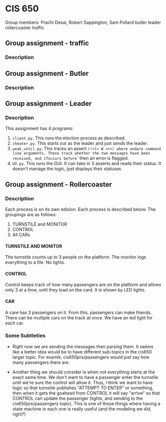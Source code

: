 # CIS 650
Group members: Prachi Desai, Robert Sappington, Sam Pollard
butler		leader		rollercoaster	traffic
## Group assignment - traffic
### Description


## Group assignment - Butler
### Description


## Group assignment - Leader
### Description
This assignment has 4 programs:
1. `client.py`. This runs the election process as described.
2. `cheater.py`. This starts out as the leader and just sends the leader.
3. `weak_until.py`. This tracks an assert `(!<l> W <r>) where `<l>` and `<r>` are command line arguments. These track whether the two messages have been received, and if `<l>` occurs before `<r>` then an error is flagged.
4. `UI.py`. This runs the GUI. It can take in 3 asserts and reads their status. It doesn't manage the logic, just displays their statuses.

## Group assignment - Rollercoaster
### Description
Each process is on its own edision. Each process is described below. The groupings are as follows:
1. TURNSTILE and MONITOR
2. CONTROL
3. All CARs

#### TURNSTILE AND MONITOR
The turnstile counts up to 3 people on the platform. The monitor logs everything to a file. No lights.

#### CONTROL
Control keeps track of how many passengers are on the platform and allows only 3 at
 a time, until they load on the card. It is shown by LED lights.

#### CAR
A care has 3 passengers on it. From this, passengers can make friends. There can be
 multiple cars on the track at once. We have an led light for each car.


### Some Subtleties
- Right now we are sending the messages then parsing them. It seems like a better idea would be to have different sub-topics in the cis650 larger topic. For examle, cis650prs/passengers would just say how many passengers there are.

- Another thing we should consider is when not everything starts at the exact same time. We don't want to have a passenger enter the turnstile until we're sure the control will allow it. Thus, I think we want to have logic so that turnstile publishes "ATTEMPT TO ENTER" or something, then when it gets the goahead from CONTROL it will say "arrive" so that CONTROL can update the passenger (lights, and sending to the cis650prs/passengers topic). This is one of those things where having a state machine in each one is really useful (and the modeling we did, right?)
